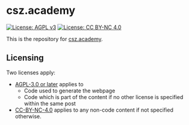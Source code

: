 # csz.academy

 [![License: AGPL v3](https://img.shields.io/badge/License-AGPL%20v3-blue.svg)](https://www.gnu.org/licenses/agpl-3.0.html)
 [![License: CC BY-NC 4.0](https://img.shields.io/badge/License-CC%20BY--NC%204.0-lightgrey.svg)](https://creativecommons.org/licenses/by-nc/4.0/)


This is the repository for [csz.academy](https://csz.academy).

## Licensing

Two licenses apply:

 - [AGPL-3.0 or later](./LICENSE.AGPL-3.0-or-later) applies to
   - Code used to generate the webpage
   - Code which is part of the content if no other license is specified within 
	 the same post
 - [CC-BY-NC-4.0](./LICENSE.CC-BY-NC-4.0) applies to any non-code content
   if not specified otherwise.
